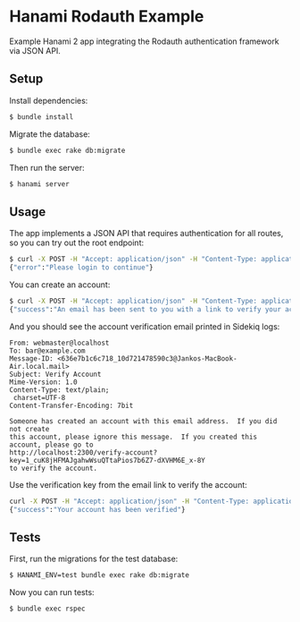 # Hanami Rodauth Example

Example Hanami 2 app integrating the Rodauth authentication framework via JSON API.

## Setup

Install dependencies:

```sh
$ bundle install
```

Migrate the database:

```sh
$ bundle exec rake db:migrate
```

Then run the server:

```sh
$ hanami server
```

## Usage

The app implements a JSON API that requires authentication for all routes, so you can try out the root endpoint:

```sh
$ curl -X POST -H "Accept: application/json" -H "Content-Type: application/json" localhost:2300/
{"error":"Please login to continue"}
```

You can create an account:

```sh
$ curl -X POST -H "Accept: application/json" -H "Content-Type: application/json" localhost:2300/create-account -d '{ "login":"user@example.com", "password": "secret" }'
{"success":"An email has been sent to you with a link to verify your account"}
```

And you should see the account verification email printed in Sidekiq logs:

```
From: webmaster@localhost
To: bar@example.com
Message-ID: <636e7b1c6c718_10d721478590c3@Jankos-MacBook-Air.local.mail>
Subject: Verify Account
Mime-Version: 1.0
Content-Type: text/plain;
 charset=UTF-8
Content-Transfer-Encoding: 7bit

Someone has created an account with this email address.  If you did not create
this account, please ignore this message.  If you created this account, please go to
http://localhost:2300/verify-account?key=1_cuK8jHFMAJgahwWsuQTtaPios7b6Z7-dXVHM6E_x-8Y
to verify the account.
```

Use the verification key from the email link to verify the account:

```sh
curl -X POST -H "Accept: application/json" -H "Content-Type: application/json" localhost:2300/verify-account -d '{ "key": "1_cuK8jHFMAJgahwWsuQTtaPios7b6Z7-dXVHM6E_x-8Y" }'
{"success":"Your account has been verified"}
```

## Tests

First, run the migrations for the test database:

```sh
$ HANAMI_ENV=test bundle exec rake db:migrate
```

Now you can run tests:

```sh
$ bundle exec rspec
```
